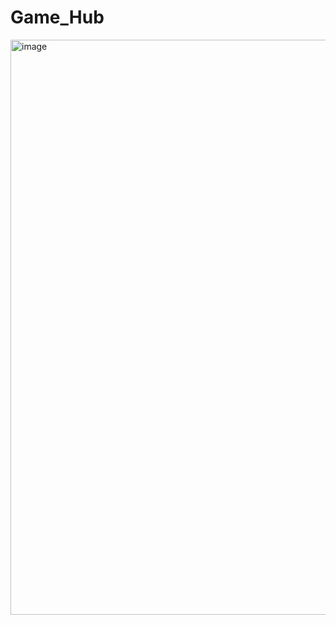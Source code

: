 ﻿# Game_Hub
<img width="1882" height="920" alt="image" src="https://github.com/user-attachments/assets/5ff49f11-1def-427d-9934-fc3964f8f1e4" />

